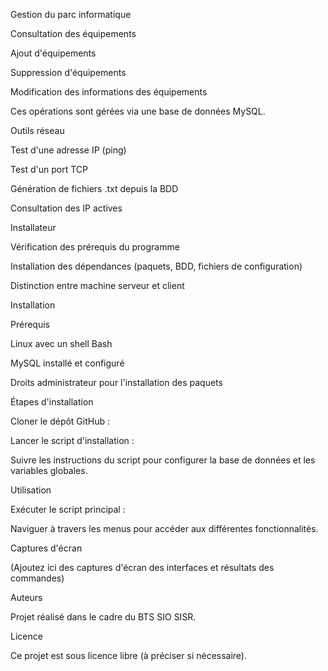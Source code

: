 Gestion du parc informatique

Consultation des équipements

Ajout d'équipements

Suppression d'équipements

Modification des informations des équipements

Ces opérations sont gérées via une base de données MySQL.

Outils réseau

Test d'une adresse IP (ping)

Test d'un port TCP

Génération de fichiers .txt depuis la BDD

Consultation des IP actives

Installateur

Vérification des prérequis du programme

Installation des dépendances (paquets, BDD, fichiers de configuration)

Distinction entre machine serveur et client

Installation

Prérequis

Linux avec un shell Bash

MySQL installé et configuré

Droits administrateur pour l'installation des paquets

Étapes d'installation

Cloner le dépôt GitHub :

Lancer le script d'installation :

Suivre les instructions du script pour configurer la base de données et les variables globales.

Utilisation

Exécuter le script principal :

Naviguer à travers les menus pour accéder aux différentes fonctionnalités.

Captures d'écran

(Ajoutez ici des captures d'écran des interfaces et résultats des commandes)

Auteurs

Projet réalisé dans le cadre du BTS SIO SISR.

Licence

Ce projet est sous licence libre (à préciser si nécessaire).
